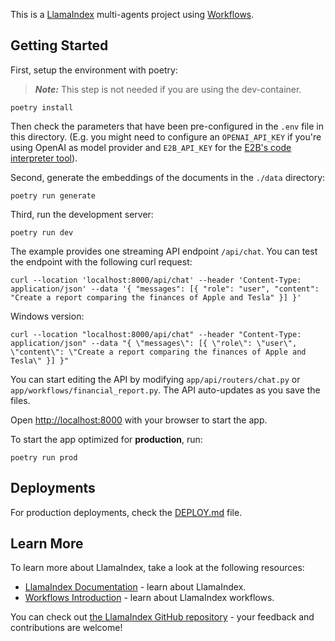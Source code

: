 This is a [LlamaIndex](https://www.llamaindex.ai/) multi-agents project using [Workflows](https://docs.llamaindex.ai/en/stable/understanding/workflows/).

## Getting Started

First, setup the environment with poetry:

> **_Note:_** This step is not needed if you are using the dev-container.

```shell
poetry install
```

Then check the parameters that have been pre-configured in the `.env` file in this directory. (E.g. you might need to configure an `OPENAI_API_KEY` if you're using OpenAI as model provider and `E2B_API_KEY` for the [E2B's code interpreter tool](https://e2b.dev/docs)).

Second, generate the embeddings of the documents in the `./data` directory:

```shell
poetry run generate
```

Third, run the development server:

```shell
poetry run dev
```

The example provides one streaming API endpoint `/api/chat`.
You can test the endpoint with the following curl request:

```
curl --location 'localhost:8000/api/chat' --header 'Content-Type: application/json' --data '{ "messages": [{ "role": "user", "content": "Create a report comparing the finances of Apple and Tesla" }] }'
```

Windows version: 
```
curl --location "localhost:8000/api/chat" --header "Content-Type: application/json" --data "{ \"messages\": [{ \"role\": \"user\", \"content\": \"Create a report comparing the finances of Apple and Tesla\" }] }"
```

You can start editing the API by modifying `app/api/routers/chat.py` or `app/workflows/financial_report.py`. The API auto-updates as you save the files.

Open [http://localhost:8000](http://localhost:8000) with your browser to start the app.

To start the app optimized for **production**, run:

```
poetry run prod
```

## Deployments

For production deployments, check the [DEPLOY.md](DEPLOY.md) file.

## Learn More

To learn more about LlamaIndex, take a look at the following resources:

- [LlamaIndex Documentation](https://docs.llamaindex.ai) - learn about LlamaIndex.
- [Workflows Introduction](https://docs.llamaindex.ai/en/stable/understanding/workflows/) - learn about LlamaIndex workflows.

You can check out [the LlamaIndex GitHub repository](https://github.com/run-llama/llama_index) - your feedback and contributions are welcome!
